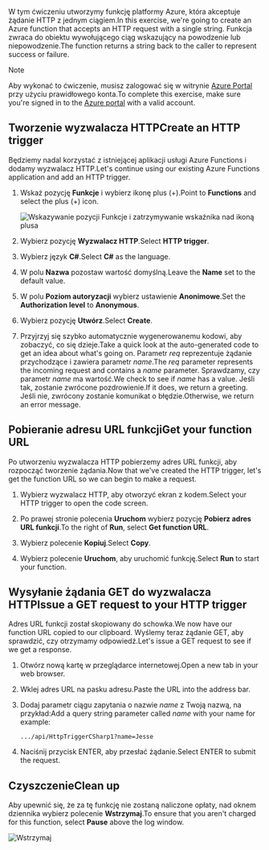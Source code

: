 <span data-ttu-id="50599-101">W tym ćwiczeniu utworzymy funkcję platformy Azure, która akceptuje żądanie HTTP z jednym ciągiem.</span><span class="sxs-lookup"><span data-stu-id="50599-101">In this exercise, we're going to create an Azure function that accepts an HTTP request with a single string.</span></span> <span data-ttu-id="50599-102">Funkcja zwraca do obiektu wywołującego ciąg wskazujący na powodzenie lub niepowodzenie.</span><span class="sxs-lookup"><span data-stu-id="50599-102">The function returns a string back to the caller to represent success or failure.</span></span>

> [!NOTE]
> <span data-ttu-id="50599-103">Aby wykonać to ćwiczenie, musisz zalogować się w witrynie [Azure Portal](https://portal.azure.com/) przy użyciu prawidłowego konta.</span><span class="sxs-lookup"><span data-stu-id="50599-103">To complete this exercise, make sure you're signed in to the [Azure portal](https://portal.azure.com/) with a valid account.</span></span>

## <a name="create-an-http-trigger"></a><span data-ttu-id="50599-104">Tworzenie wyzwalacza HTTP</span><span class="sxs-lookup"><span data-stu-id="50599-104">Create an HTTP trigger</span></span>

<span data-ttu-id="50599-105">Będziemy nadal korzystać z istniejącej aplikacji usługi Azure Functions i dodamy wyzwalacz HTTP.</span><span class="sxs-lookup"><span data-stu-id="50599-105">Let's continue using our existing Azure Functions application and add an HTTP trigger.</span></span>

1. <span data-ttu-id="50599-106">Wskaż pozycję **Funkcje** i wybierz ikonę plus (+).</span><span class="sxs-lookup"><span data-stu-id="50599-106">Point to **Functions** and select the plus (+) icon.</span></span>

    ![Wskazywanie pozycji Funkcje i zatrzymywanie wskaźnika nad ikoną plusa](../media/4-hover-function.png)

1. <span data-ttu-id="50599-108">Wybierz pozycję **Wyzwalacz HTTP**.</span><span class="sxs-lookup"><span data-stu-id="50599-108">Select **HTTP trigger**.</span></span>

1. <span data-ttu-id="50599-109">Wybierz język **C#**.</span><span class="sxs-lookup"><span data-stu-id="50599-109">Select **C#** as the language.</span></span> 

1. <span data-ttu-id="50599-110">W polu **Nazwa** pozostaw wartość domyślną.</span><span class="sxs-lookup"><span data-stu-id="50599-110">Leave the **Name** set to the default value.</span></span>

1. <span data-ttu-id="50599-111">W polu **Poziom autoryzacji** wybierz ustawienie **Anonimowe**.</span><span class="sxs-lookup"><span data-stu-id="50599-111">Set the **Authorization level** to **Anonymous**.</span></span>

1. <span data-ttu-id="50599-112">Wybierz pozycję **Utwórz**.</span><span class="sxs-lookup"><span data-stu-id="50599-112">Select **Create**.</span></span>

1. <span data-ttu-id="50599-113">Przyjrzyj się szybko automatycznie wygenerowanemu kodowi, aby zobaczyć, co się dzieje.</span><span class="sxs-lookup"><span data-stu-id="50599-113">Take a quick look at the auto-generated code to get an idea about what's going on.</span></span> <span data-ttu-id="50599-114">Parametr *req* reprezentuje żądanie przychodzące i zawiera parametr *name*.</span><span class="sxs-lookup"><span data-stu-id="50599-114">The *req* parameter represents the incoming request and contains a *name* parameter.</span></span> <span data-ttu-id="50599-115">Sprawdzamy, czy parametr *name* ma wartość.</span><span class="sxs-lookup"><span data-stu-id="50599-115">We check to see if *name* has a value.</span></span> <span data-ttu-id="50599-116">Jeśli tak, zostanie zwrócone pozdrowienie.</span><span class="sxs-lookup"><span data-stu-id="50599-116">If it does, we return a greeting.</span></span> <span data-ttu-id="50599-117">Jeśli nie, zwrócony zostanie komunikat o błędzie.</span><span class="sxs-lookup"><span data-stu-id="50599-117">Otherwise, we return an error message.</span></span>

## <a name="get-your-function-url"></a><span data-ttu-id="50599-118">Pobieranie adresu URL funkcji</span><span class="sxs-lookup"><span data-stu-id="50599-118">Get your function URL</span></span>

<span data-ttu-id="50599-119">Po utworzeniu wyzwalacza HTTP pobierzemy adres URL funkcji, aby rozpocząć tworzenie żądania.</span><span class="sxs-lookup"><span data-stu-id="50599-119">Now that we've created the HTTP trigger, let's get the function URL so we can begin to make a request.</span></span>

1. <span data-ttu-id="50599-120">Wybierz wyzwalacz HTTP, aby otworzyć ekran z kodem.</span><span class="sxs-lookup"><span data-stu-id="50599-120">Select your HTTP trigger to open the code screen.</span></span>

1. <span data-ttu-id="50599-121">Po prawej stronie polecenia **Uruchom** wybierz pozycję **Pobierz adres URL funkcji**.</span><span class="sxs-lookup"><span data-stu-id="50599-121">To the right of **Run**, select **Get function URL**.</span></span>

1. <span data-ttu-id="50599-122">Wybierz polecenie **Kopiuj**.</span><span class="sxs-lookup"><span data-stu-id="50599-122">Select **Copy**.</span></span>

1. <span data-ttu-id="50599-123">Wybierz polecenie **Uruchom**, aby uruchomić funkcję.</span><span class="sxs-lookup"><span data-stu-id="50599-123">Select **Run** to start your function.</span></span>

## <a name="issue-a-get-request-to-your-http-trigger"></a><span data-ttu-id="50599-124">Wysyłanie żądania GET do wyzwalacza HTTP</span><span class="sxs-lookup"><span data-stu-id="50599-124">Issue a GET request to your HTTP trigger</span></span>

<span data-ttu-id="50599-125">Adres URL funkcji został skopiowany do schowka.</span><span class="sxs-lookup"><span data-stu-id="50599-125">We now have our function URL copied to our clipboard.</span></span> <span data-ttu-id="50599-126">Wyślemy teraz żądanie GET, aby sprawdzić, czy otrzymamy odpowiedź.</span><span class="sxs-lookup"><span data-stu-id="50599-126">Let's issue a GET request to see if we get a response.</span></span>

1. <span data-ttu-id="50599-127">Otwórz nową kartę w przeglądarce internetowej.</span><span class="sxs-lookup"><span data-stu-id="50599-127">Open a new tab in your web browser.</span></span>

1. <span data-ttu-id="50599-128">Wklej adres URL na pasku adresu.</span><span class="sxs-lookup"><span data-stu-id="50599-128">Paste the URL into the address bar.</span></span>

1. <span data-ttu-id="50599-129">Dodaj parametr ciągu zapytania o nazwie *name* z Twoją nazwą, na przykład:</span><span class="sxs-lookup"><span data-stu-id="50599-129">Add a query string parameter called *name* with your name for example:</span></span>

    ```
    .../api/HttpTriggerCSharp1?name=Jesse
    ```

1. <span data-ttu-id="50599-130">Naciśnij przycisk ENTER, aby przesłać żądanie.</span><span class="sxs-lookup"><span data-stu-id="50599-130">Select ENTER to submit the request.</span></span>

## <a name="clean-up"></a><span data-ttu-id="50599-131">Czyszczenie</span><span class="sxs-lookup"><span data-stu-id="50599-131">Clean up</span></span>

<span data-ttu-id="50599-132">Aby upewnić się, że za tę funkcję nie zostaną naliczone opłaty, nad oknem dziennika wybierz polecenie **Wstrzymaj**.</span><span class="sxs-lookup"><span data-stu-id="50599-132">To ensure that you aren't charged for this function, select **Pause** above the log window.</span></span>

![Wstrzymaj](../media/4-pause-timer.png)


